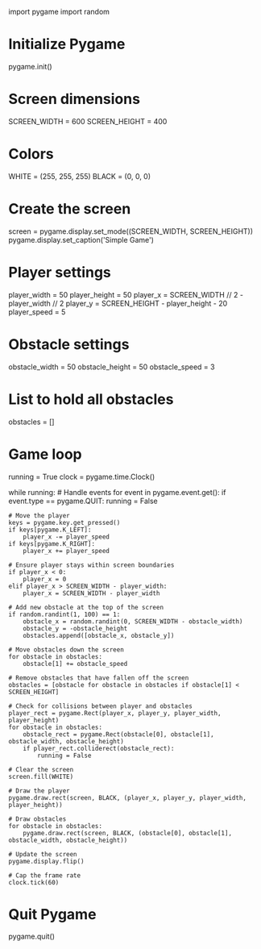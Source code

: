 import pygame
import random

# Initialize Pygame
pygame.init()

# Screen dimensions
SCREEN_WIDTH = 600
SCREEN_HEIGHT = 400

# Colors
WHITE = (255, 255, 255)
BLACK = (0, 0, 0)

# Create the screen
screen = pygame.display.set_mode((SCREEN_WIDTH, SCREEN_HEIGHT))
pygame.display.set_caption('Simple Game')

# Player settings
player_width = 50
player_height = 50
player_x = SCREEN_WIDTH // 2 - player_width // 2
player_y = SCREEN_HEIGHT - player_height - 20
player_speed = 5

# Obstacle settings
obstacle_width = 50
obstacle_height = 50
obstacle_speed = 3

# List to hold all obstacles
obstacles = []

# Game loop
running = True
clock = pygame.time.Clock()

while running:
    # Handle events
    for event in pygame.event.get():
        if event.type == pygame.QUIT:
            running = False

    # Move the player
    keys = pygame.key.get_pressed()
    if keys[pygame.K_LEFT]:
        player_x -= player_speed
    if keys[pygame.K_RIGHT]:
        player_x += player_speed

    # Ensure player stays within screen boundaries
    if player_x < 0:
        player_x = 0
    elif player_x > SCREEN_WIDTH - player_width:
        player_x = SCREEN_WIDTH - player_width

    # Add new obstacle at the top of the screen
    if random.randint(1, 100) == 1:
        obstacle_x = random.randint(0, SCREEN_WIDTH - obstacle_width)
        obstacle_y = -obstacle_height
        obstacles.append([obstacle_x, obstacle_y])

    # Move obstacles down the screen
    for obstacle in obstacles:
        obstacle[1] += obstacle_speed

    # Remove obstacles that have fallen off the screen
    obstacles = [obstacle for obstacle in obstacles if obstacle[1] < SCREEN_HEIGHT]

    # Check for collisions between player and obstacles
    player_rect = pygame.Rect(player_x, player_y, player_width, player_height)
    for obstacle in obstacles:
        obstacle_rect = pygame.Rect(obstacle[0], obstacle[1], obstacle_width, obstacle_height)
        if player_rect.colliderect(obstacle_rect):
            running = False

    # Clear the screen
    screen.fill(WHITE)

    # Draw the player
    pygame.draw.rect(screen, BLACK, (player_x, player_y, player_width, player_height))

    # Draw obstacles
    for obstacle in obstacles:
        pygame.draw.rect(screen, BLACK, (obstacle[0], obstacle[1], obstacle_width, obstacle_height))

    # Update the screen
    pygame.display.flip()

    # Cap the frame rate
    clock.tick(60)

# Quit Pygame
pygame.quit()
